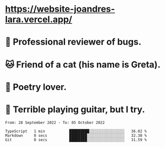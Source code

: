 # https://website-joandres-lara.vercel.app/
# 🐛 Professional reviewer of bugs.
# 🐱 Friend of a cat (his name is Greta).
# 📜 Poetry lover.
# 🎸 Terrible playing guitar, but I try.

<!--START_SECTION:waka-->

```text
From: 28 September 2022 - To: 05 October 2022

TypeScript   1 min           █████████░░░░░░░░░░░░░░░░   36.02 %
Markdown     0 secs          ████████░░░░░░░░░░░░░░░░░   32.38 %
Git          0 secs          ████████░░░░░░░░░░░░░░░░░   31.59 %
```

<!--END_SECTION:waka-->
